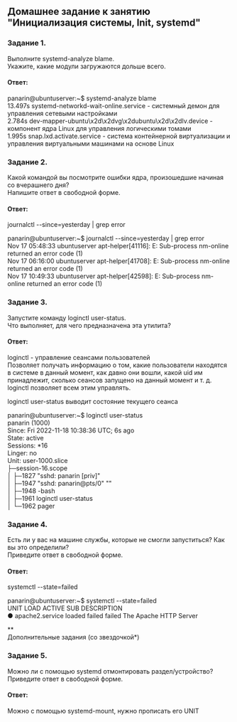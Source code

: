 ## Домашнее задание к занятию "Инициализация системы, Init, systemd"  

### Задание 1.  
Выполните systemd-analyze blame.  
Укажите, какие модули загружаются дольше всего.  

#### Ответ:  
panarin@ubuntuserver:~$ systemd-analyze blame  
13.497s systemd-networkd-wait-online.service - системный демон для управления сетевыми настройками  
 2.784s dev-mapper-ubuntu\x2d\x2dvg\x2dubuntu\x2d\x2dlv.device - компонент ядра Linux для управления логическими томами  
 1.995s snap.lxd.activate.service - система контейнерной виртуализации и управления виртуальными машинами на основе Linux  

### Задание 2.  
Какой командой вы посмотрите ошибки ядра, произошедшие начиная со вчерашнего дня?  
Напишите ответ в свободной форме.  

#### Ответ:  
journalctl --since=yesterday | grep error  

panarin@ubuntuserver:~$ journalctl --since=yesterday | grep error  
Nov 17 05:48:33 ubuntuserver apt-helper[41116]: E: Sub-process nm-online returned an error code (1)  
Nov 17 06:16:00 ubuntuserver apt-helper[41708]: E: Sub-process nm-online returned an error code (1)  
Nov 17 10:49:33 ubuntuserver apt-helper[42598]: E: Sub-process nm-online returned an error code (1)  

### Задание 3.  
Запустите команду loginctl user-status.  
Что выполняет, для чего предназначена эта утилита?  

#### Ответ:  
loginctl - управление сеансами пользователей  
Позволяет получать информацию о том, какие пользователи находятся в системе в данный момент, как давно они вошли, какой uid им принадлежит, сколько сеансов запущено на данный момент и т. д.   
loginctl позволяет всем этим управлять.  

loginctl user-status выводит состояние текущего сеанса  

panarin@ubuntuserver:~$ loginctl user-status  
panarin (1000)  
           Since: Fri 2022-11-18 10:38:36 UTC; 6s ago  
           State: active  
        Sessions: *16  
          Linger: no  
            Unit: user-1000.slice  
                  ├─session-16.scope  
                  │ ├─1827 "sshd: panarin [priv]"  
                  │ ├─1947 "sshd: panarin@pts/0" ""  
                  │ ├─1948 -bash  
                  │ ├─1961 loginctl user-status  
                  │ └─1962 pager  

### Задание 4.  
Есть ли у вас на машине службы, которые не смогли запуститься? Как вы это определили?  
Приведите ответ в свободной форме.  

#### Ответ:  
systemctl --state=failed  

panarin@ubuntuserver:~$ systemctl --state=failed  
  UNIT            LOAD   ACTIVE SUB    DESCRIPTION  
● apache2.service loaded failed failed The Apache HTTP Server  

**  
Дополнительные задания (со звездочкой*)  

### Задание 5.  
Можно ли с помощью systemd отмонтировать раздел/устройство?  
Приведите ответ в свободной форме.  

#### Ответ:  
Можно с помощью systemd-mount, нужно прописать его UNIT
